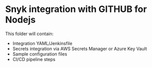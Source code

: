 # Snyk integration with GITHUB for Nodejs

This folder will contain:
- Integration YAML/Jenkinsfile
- Secrets integration via AWS Secrets Manager or Azure Key Vault
- Sample configuration files
- CI/CD pipeline steps

